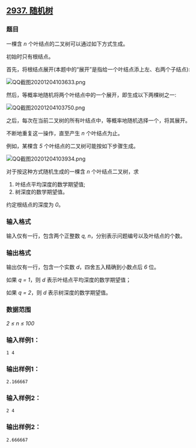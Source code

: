 ## [2937. 随机树](https://www.acwing.com/problem/content/2940/)

### 题目

一棵含 *n* 个叶结点的二叉树可以通过如下方式生成。

初始时只有根结点。

首先，将根结点展开(本题中的“展开”是指给一个叶结点添上左、右两个子结点):

 ![QQ截图20201204103633.png](https://cdn.acwing.com/media/article/image/2020/12/04/19_8b312cc035-QQ截图20201204103633.png)

然后，等概率地随机将两个叶结点中的一个展开，即生成以下两棵树之一:

 ![QQ截图20201204103750.png](https://cdn.acwing.com/media/article/image/2020/12/04/19_b8bba7e235-QQ截图20201204103750.png)

之后，每次在当前二叉树的所有叶结点中，等概率地随机选择一个，将其展开。

不断地重复这一操作，直至产生 *n* 个叶结点为止。

例如，某棵含 *5* 个叶结点的二叉树可能按如下步骤生成。

 ![QQ截图20201204103934.png](https://cdn.acwing.com/media/article/image/2020/12/04/19_f931df1235-QQ截图20201204103934.png)

对于按这种方式随机生成的一棵含 *n* 个叶结点二叉树，求

1. 叶结点平均深度的数学期望值;
2. 树深度的数学期望值。

约定根结点的深度为 *0*。

### 输入格式

输入仅有一行，包含两个正整数 *q, n*，分别表示问题编号以及叶结点的个数。

### 输出格式

输出仅有一行，包含一个实数 *d*，四舍五入精确到小数点后 *6* 位。

如果 *q = 1*，则 *d* 表示叶结点平均深度的数学期望值；

如果 *q = 2*，则 *d* 表示树深度的数学期望值。

### 数据范围

*2 ≤ n ≤ 100*

### 输入样例1：

```
1 4
```

### 输出样例1：

```
2.166667
```

### 输入样例2：

```
2 4
```

### 输出样例2：

```
2.666667
```
